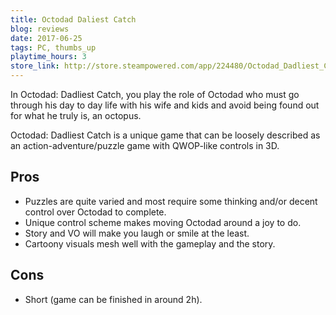 ```yaml
---
title: Octodad Daliest Catch
blog: reviews
date: 2017-06-25
tags: PC, thumbs_up
playtime_hours: 3
store_link: http://store.steampowered.com/app/224480/Octodad_Dadliest_Catch/
---
```

In Octodad: Dadliest Catch, you play the role of Octodad who must go through his day to day life with his wife and kids and avoid being found out for what he truly is, an octopus.

Octodad: Dadliest Catch is a unique game that can be loosely described as an action-adventure/puzzle game with QWOP-like controls in 3D.

## Pros

- Puzzles are quite varied and most require some thinking and/or decent control over Octodad to complete.
- Unique control scheme makes moving Octodad around a joy to do.
- Story and VO will make you laugh or smile at the least.
- Cartoony visuals mesh well with the gameplay and the story.

## Cons

- Short (game can be finished in around 2h).
